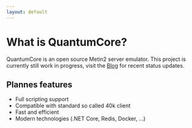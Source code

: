```yaml
---
layout: default
---
```

# What is QuantumCore?

QuantumCore is an open source Metin2 server emulator.
This project is currently still work in progress, visit the [Blog](/blog) for
recent status updates.

## Plannes features

- Full scripting support
- Compatible with standard so called 40k client
- Fast and efficient
- Modern technologies (.NET Core, Redis, Docker, ...)